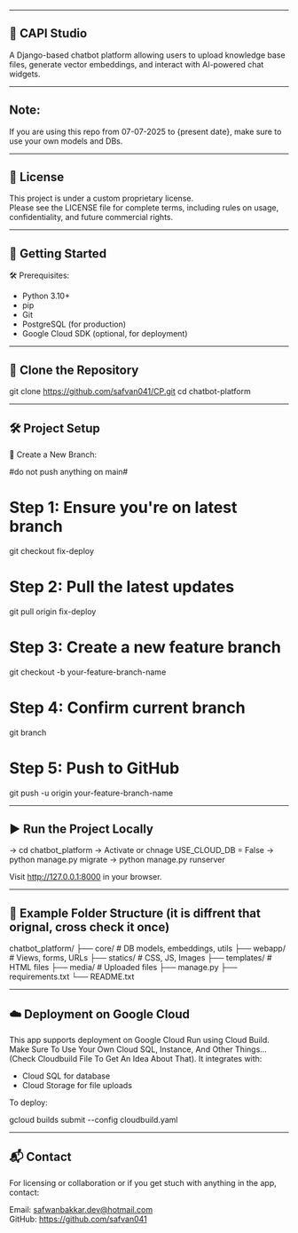 ---------------
🧠 CAPI Studio
--------------

A Django-based chatbot platform allowing users to upload knowledge base files, generate vector embeddings, and interact with AI-powered chat widgets.


------------
Note:
------------

If you are using this repo from 07-07-2025 to {present date}, make sure to use your own models and DBs. 

------------------------------
📄 License
------------------------------

This project is under a custom proprietary license.  
Please see the LICENSE file for complete terms, including rules on usage, confidentiality, and future commercial rights.

------------------------------
🚀 Getting Started
------------------------------

🛠️ Prerequisites:
- Python 3.10+
- pip
- Git
- PostgreSQL (for production)
- Google Cloud SDK (optional, for deployment)

------------------------------
🧭 Clone the Repository
------------------------------

git clone https://github.com/safvan041/CP.git
cd chatbot-platform

------------------------------
🛠️ Project Setup
------------------------------

🔀 Create a New Branch:

#do not push anything on main#

# Step 1: Ensure you're on latest branch
git checkout fix-deploy

# Step 2: Pull the latest updates
git pull origin fix-deploy

# Step 3: Create a new feature branch
git checkout -b your-feature-branch-name

# Step 4: Confirm current branch
git branch

# Step 5: Push to GitHub
git push -u origin your-feature-branch-name

------------------------------
▶️ Run the Project Locally
------------------------------

-> cd chatbot_platform
-> Activate or chnage USE_CLOUD_DB = False
-> python manage.py migrate
-> python manage.py runserver

Visit http://127.0.0.1:8000 in your browser.

------------------------------
📁 Example Folder Structure (it is diffrent that orignal, cross check it once)
------------------------------

chatbot_platform/
├── core/                # DB models, embeddings, utils
├── webapp/              # Views, forms, URLs
├── statics/             # CSS, JS, Images
├── templates/           # HTML files
├── media/               # Uploaded files
├── manage.py
├── requirements.txt
└── README.txt

------------------------------
☁️ Deployment on Google Cloud
------------------------------

This app supports deployment on Google Cloud Run using Cloud Build.
Make Sure To Use Your Own Cloud SQL, Instance, And Other Things...(Check Cloudbuild File To Get An Idea About That).
It integrates with:

- Cloud SQL for database
- Cloud Storage for file uploads

To deploy:

gcloud builds submit --config cloudbuild.yaml

------------------------------
📬 Contact
------------------------------

For licensing or collaboration or if you get stuch with anything in the app, contact:

Email: safwanbakkar.dev@hotmail.com  
GitHub: https://github.com/safvan041
